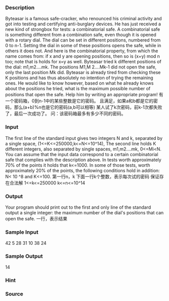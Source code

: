 
### Description
Byteasar is a famous safe-cracker, who renounced his criminal activity and got into testing and certifying anti-burglary devices. He has just received a new kind of strongbox for tests: a combinatorial safe. A combinatorial safe is something different from a combination safe, even though it is opened with a rotary dial. The dial can be set in different positions, numbered from 0 to n-1. Setting the dial in some of these positions opens the safe, while in others it does not. And here is the combinatorial property, from which the name comes from: if x and y are opening positions, then so is (x+y) mod n too; note that is holds for x=y as well. 
Byteasar tried k different positions of the dial: m1,m2….mk. The positions M1,M 2….Mk-1 did not open the safe, only the last position Mk did. Byteasar is already tired from checking these K positions and has thus absolutely no intention of trying the remaining ones. He would like to know however, based on what he already knows about the positions he tried, what is the maximum possible number of positions that open the safe. Help him by writing an appropriate program! 
有一个密码箱，0到n-1中的某些整数是它的密码。
且满足，如果a和b都是它的密码，那么(a+b)%n也是它的密码(a,b可以相等)
某人试了k次密码，前k-1次都失败了，最后一次成功了。
问：该密码箱最多有多少不同的密码。

### Input
The first line of the standard input gives two integers N and k, separated by a single space, (1<=K<=250000,k<=N<=10^14), The second line holds K different integers, also separated by single spaces, m1,m2….mk, 0<=Mi<N. You can assume that the input data correspond to a certain combinatorial safe that complies with the description above. 
In tests worth approximately 70% of the points it holds that k<=1000. In some of those tests, worth approximately 20% of the points, the following conditions hold in addition: N< 10 ^8 and K<=100. 
第一行n，k
下面一行k个整数，表示每次试的密码
保证存在合法解
1<=k<=250000 k<=n<=10^14

### Output
Your program should print out to the first and only line of the standard output a single integer: the maximum number of the dial's positions that can open the safe. 
一行，表示结果

### Sample Input
42 5
28 31 10 38 24

### Sample Output
14
### Hint

### Source
